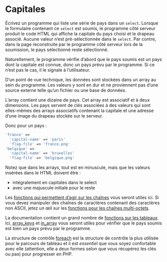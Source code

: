 # Capitales

Écrivez un programme qui liste une série de pays dans un `select`. Lorsque le formulaire contenant ce `select` est soumis, le programme côté serveur produit le code HTML qui affiche la capitale du pays choisi et le drapeau associé. Aucune valeur n’est pré-sélectionnée dans le `select`. Par contre, dans la page reconstruite par le programme côté serveur lors de la soumission, le pays sélectionné reste sélectionné.

Naturellement, le programme vérifie d’abord que le pays soumis est un pays dont la capitale est connue, donc un pays prévu par le programme. Si ce n’est pas le cas, il le signale à l’utilisateur.

D’un point de vue technique, les données sont stockées dans un array au sein du programme. Les valeurs y sont en dur et ne proviennent pas d’une source externe telle qu’un fichier ou une base de données.

L’array contient une dizaine de pays. Cet array est associatif et à deux dimensions. Les pays servent de clés associées à des valeurs qui sont elles-mêmes des arrays associatifs contenant la capitale et une adresse d’une image du drapeau stockée sur le serveur.

Donc pour un pays :

``` php
'france' => 
  'capital-name' => 'paris'
  'flag-file' => 'france.png'
'belgique' => 
  'capital-name' => 'bruxelles'
  'flag-file' => 'belgique.png'
```

Notez que dans les arrays, tout est en minuscule, mais que les valeurs insérées dans le HTML doivent être :

- intégralement en capitales dans le select
- avec une majuscule initiale pour le reste

Les [fonctions qui permettent d’agir sur les chaînes](https://www.php.net/manual/fr/book.strings.php) vous seront utiles ici. Si vous devez manipuler des chaînes de caractères contenant des caractères non ASCII, jetez un œil sur les [fonctions pour les chaînes multi-octets](https://www.php.net/manual/fr/book.mbstring.php).

La documentation contient un grand nombre de [fonctions sur les tableaux](https://www.php.net/manual/fr/ref.array.php). Ici, [array_keys](https://www.php.net/manual/fr/function.array-keys.php) et [in_array](https://www.php.net/manual/fr/function.in-array.php) vous seront utiles pour vérifier que le pays soumis est bien un pays prévu par le programme. 

La structure de contrôle [foreach](https://www.php.net/manual/fr/control-structures.foreach.php) est la structure de contrôle la plus utilisée pour le parcours de tableau et il est *essentiel* que vous soyez confortable avec elle (attention, elle a deux formes selon que vous récupérez les clés ou pas) pour progresser en PHP.

